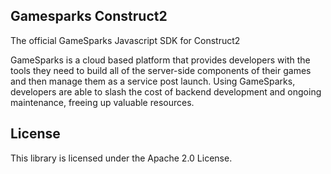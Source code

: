 ## Gamesparks Construct2

The official GameSparks Javascript SDK for Construct2

GameSparks is a cloud based platform that provides developers with the tools they need to build all of the server-side components of their games and then manage them as a service post launch. Using GameSparks, developers are able to slash the cost of backend development and ongoing maintenance, freeing up valuable resources.

## License

This library is licensed under the Apache 2.0 License. 
